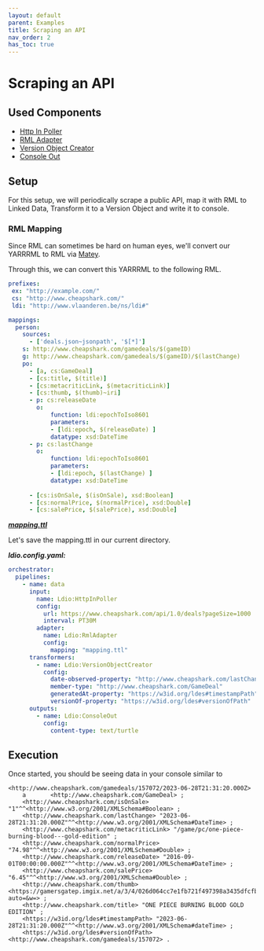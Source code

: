 ```yaml
---
layout: default
parent: Examples
title: Scraping an API
nav_order: 2
has_toc: true
---
```


# Scraping an API

## Used Components

- [Http In Poller](../ldio-inputs/ldio-http-in-poller)
- [RML Adapter](../ldio-adapters/ldio-rml-adapter)
- [Version Object Creator](../ldio-transformers/ldio-version-object-creator)
- [Console Out](../ldio-outputs/ldio-console-out)

## Setup 

For this setup, we will periodically scrape a public API, map it with RML to Linked Data, Transform it to a Version Object and write it to console.

### RML Mapping

Since RML can sometimes be hard on human eyes, we'll convert our YARRRML to RML via [Matey].

Through this, we can convert this YARRRML to the following RML.

```yaml
prefixes:
 ex: "http://example.com/"
 cs: "http://www.cheapshark.com/"
 ldi: "http://www.vlaanderen.be/ns/ldi#"

mappings:
  person:
    sources:
      - ['deals.json~jsonpath', '$[*]']
    s: http://www.cheapshark.com/gamedeals/$(gameID)
    g: http://www.cheapshark.com/gamedeals/$(gameID)/$(lastChange)
    po:
      - [a, cs:GameDeal]
      - [cs:title, $(title)]
      - [cs:metacriticLink, $(metacriticLink)]
      - [cs:thumb, $(thumb)~iri]
      - p: cs:releaseDate
        o:
            function: ldi:epochToIso8601
            parameters:
            - [ldi:epoch, $(releaseDate) ]
            datatype: xsd:DateTime
      - p: cs:lastChange
        o:
            function: ldi:epochToIso8601
            parameters:
            - [ldi:epoch, $(lastChange) ]
            datatype: xsd:DateTime
            
      - [cs:isOnSale, $(isOnSale), xsd:Boolean]
      - [cs:normalPrice, $(normalPrice), xsd:Double]
      - [cs:salePrice, $(salePrice), xsd:Double]
````

[***mapping.ttl***](./ex2/ex2-mapping.ttl)

Let's save the mapping.ttl in our current directory.

***ldio.config.yaml:***
```yaml
orchestrator:
  pipelines:
    - name: data
      input:
        name: Ldio:HttpInPoller
        config:
          url: https://www.cheapshark.com/api/1.0/deals?pageSize=1000
          interval: PT30M
        adapter:
          name: Ldio:RmlAdapter
          config:
            mapping: "mapping.ttl"
      transformers:
        - name: Ldio:VersionObjectCreator
          config:
            date-observed-property: "http://www.cheapshark.com/lastChange"
            member-type: "http://www.cheapshark.com/GameDeal"
            generatedAt-property: "https://w3id.org/ldes#timestampPath"
            versionOf-property: "https://w3id.org/ldes#versionOfPath"
      outputs:
        - name: Ldio:ConsoleOut
          config:
            content-type: text/turtle
```

## Execution

Once started, you should be seeing data in your console similar to 
````text
<http://www.cheapshark.com/gamedeals/157072/2023-06-28T21:31:20.000Z>
    a       <http://www.cheapshark.com/GameDeal> ;
    <http://www.cheapshark.com/isOnSale> "1"^^<http://www.w3.org/2001/XMLSchema#Boolean> ;
    <http://www.cheapshark.com/lastChange> "2023-06-28T21:31:20.000Z"^^<http://www.w3.org/2001/XMLSchema#DateTime> ;
    <http://www.cheapshark.com/metacriticLink> "/game/pc/one-piece-burning-blood---gold-edition" ;
    <http://www.cheapshark.com/normalPrice> "74.98"^^<http://www.w3.org/2001/XMLSchema#Double> ;
    <http://www.cheapshark.com/releaseDate> "2016-09-01T00:00:00.000Z"^^<http://www.w3.org/2001/XMLSchema#DateTime> ;
    <http://www.cheapshark.com/salePrice> "6.45"^^<http://www.w3.org/2001/XMLSchema#Double> ;
    <http://www.cheapshark.com/thumb> <https://gamersgatep.imgix.net/a/3/4/026d064cc7e1fb721f497398a3435dfcfbe0c43a.jpg?auto=&w=> ;
    <http://www.cheapshark.com/title> "ONE PIECE BURNING BLOOD GOLD EDITION" ;
    <https://w3id.org/ldes#timestampPath> "2023-06-28T21:31:20.000Z"^^<http://www.w3.org/2001/XMLSchema#dateTime> ;
    <https://w3id.org/ldes#versionOfPath> <http://www.cheapshark.com/gamedeals/157072> .
````
[Matey]: https://rml.io/yarrrml/matey/#